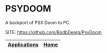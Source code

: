 # PSYDOOM

 A backport of PSX Doom to PC.

 SITE: https://github.com/BodbDearg/PsyDoom

 | [Applications](https://portable-linux-apps.github.io/apps.html) | [Home](https://portable-linux-apps.github.io)
 | --- | --- |

